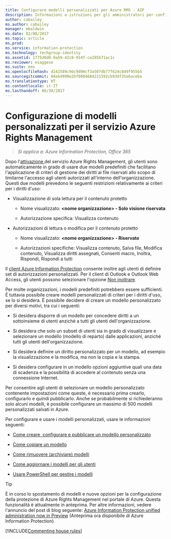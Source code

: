 ```yaml
---
title: Configurare modelli personalizzati per Azure RMS - AIP
description: Informazioni e istruzioni per gli amministratori per configurare e gestire i modelli dei diritti di utilizzo. I modelli semplificano, per utenti e amministratori, l'applicazione ai file riservati di criteri che limitano l'accesso agli utenti autorizzati.
author: cabailey
ms.author: cabailey
manager: mbaldwin
ms.date: 02/08/2017
ms.topic: article
ms.prod: 
ms.service: information-protection
ms.technology: techgroup-identity
ms.assetid: 1775d8d0-9a59-42c8-914f-ce285b71ac1c
ms.reviewer: esaggese
ms.suite: ems
ms.openlocfilehash: d141589c9dc9d90cf3a507db77f624c849f955b5
ms.sourcegitcommit: 04eb4990e2bf0004684221592cb93df35e6acebe
ms.translationtype: HT
ms.contentlocale: it-IT
ms.lasthandoff: 06/30/2017
---
```

<a id="configuring-custom-templates-for-the-azure-rights-management-service" class="xliff"></a>

# Configurazione di modelli personalizzati per il servizio Azure Rights Management

>*Si applica a: Azure Information Protection, Office 365*

Dopo l'[attivazione ](activate-service.md) del servizio Azure Rights Management, gli utenti sono automaticamente in grado di usare due modelli predefiniti che facilitano l'applicazione di criteri di gestione dei diritti ai file riservati allo scopo di limitarne l'accesso agli utenti autorizzati all'interno dell'organizzazione. Questi due modelli prevedono le seguenti restrizioni relativamente ai criteri per i diritti d'uso:

-   Visualizzazione di sola lettura per il contenuto protetto

    -   Nome visualizzato: **&lt;nome organizzazione&gt; - Solo visione riservata**

    -   Autorizzazione specifica: Visualizza contenuto

-   Autorizzazioni di lettura o modifica per il contenuto protetto

    -   Nome visualizzato: **&lt;nome organizzazione&gt; - Riservato**

    -   Autorizzazioni specifiche: Visualizza contenuto, Salva file, Modifica contenuto, Visualizza diritti assegnati, Consenti macro, Inoltra, Rispondi, Rispondi a tutti

Il [client Azure Information Protection](../rms-client/aip-client.md) consente inoltre agli utenti di definire set di autorizzazioni personalizzati. Per il client di Outlook e Outlook Web Access, gli utenti possono selezionare l'opzione [Non inoltrare](../deploy-use/configure-usage-rights.md#do-not-forward-option-for-emails).

Per molte organizzazioni, i modelli predefiniti potrebbero essere sufficienti. È tuttavia possibile creare modelli personalizzati di criteri per i diritti d'uso, se lo si desidera. È possibile decidere di creare un modello personalizzato per diversi motivi, tra cui i seguenti:

-   Si desidera disporre di un modello per concedere diritti a un sottoinsieme di utenti anziché a tutti gli utenti dell'organizzazione.

-   Si desidera che solo un subset di utenti sia in grado di visualizzare e selezionare un modello (modello di reparto) dalle applicazioni, anziché tutti gli utenti dell'organizzazione.

-   Si desidera definire un diritto personalizzato per un modello, ad esempio la visualizzazione e la modifica, ma non la copia e la stampa.

-   Si desidera configurare in un modello opzioni aggiuntive quali una data di scadenza e la possibilità di accedere al contenuto senza una connessione Internet.

Per consentire agli utenti di selezionare un modello personalizzato contenente impostazioni come queste, è necessario prima crearlo, configurarlo e quindi pubblicarlo. Anche se probabilmente si richiederanno solo alcuni modelli, è possibile configurare un massimo di 500 modelli personalizzati salvati in Azure. 

Per configurare e usare i modelli personalizzati, usare le informazioni seguenti:

-   [Come creare, configurare e pubblicare un modello personalizzato](create-template.md)

-   [Come copiare un modello](copy-template.md)

-   [Come rimuovere (archiviare) modelli](remove-template.md)

-   [Come aggiornare i modelli per gli utenti](refresh-templates.md)

-   [Usare PowerShell per gestire i modelli](configure-templates-with-powershell.md)

> [!TIP]
> È in corso lo spostamento di modelli e nuove opzioni per la configurazione della protezione di Azure Rights Management nel portale di Azure. Questa funzionalità è attualmente in anteprima. Per altre informazioni, vedere l'annuncio del post di blog seguente: [Azure Information Protection unified administration now in Preview](https://blogs.technet.microsoft.com/enterprisemobility/2017/04/26/azure-information-protection-unified-administration-now-in-preview/) (Anteprima ora disponibile di Azure Information Protection) 


[!INCLUDE[Commenting house rules](../includes/houserules.md)]

